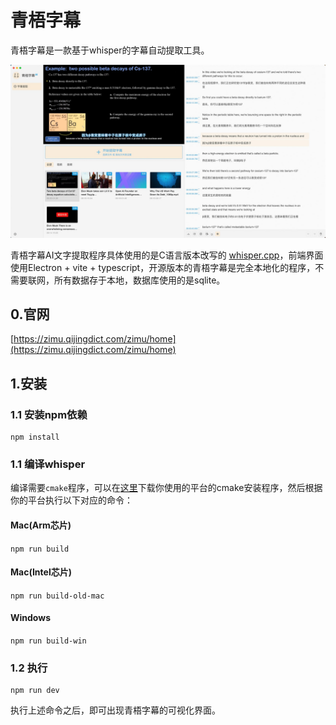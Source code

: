# 青梧字幕

青梧字幕是一款基于whisper的字幕自动提取工具。

![](./main-preview.jpg)

青梧字幕AI文字提取程序具体使用的是C语言版本改写的 [whisper.cpp](https://github.com/ggerganov/whisper.cpp)，前端界面使用Electron + vite + typescript，开源版本的青梧字幕是完全本地化的程序，不需要联网，所有数据存于本地，数据库使用的是sqlite。

## 0.官网

[https://zimu.qijingdict.com/zimu/home](https://zimu.qijingdict.com/zimu/home)

## 1.安装

### 1.1 安装npm依赖

```
npm install
```

### 1.1 编译whisper

编译需要`cmake`程序，可以在[这里](https://cmake.org/download/)下载你使用的平台的cmake安装程序，然后根据你的平台执行以下对应的命令：

#### Mac(Arm芯片)

```npm run build```

#### Mac(Intel芯片)

```npm run build-old-mac```

#### Windows

```npm run build-win```

### 1.2 执行

```
npm run dev
```

执行上述命令之后，即可出现青梧字幕的可视化界面。


